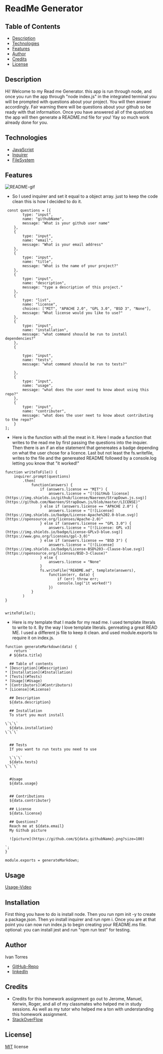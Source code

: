 # ReadMe Generator


## Table of Contents
* [Description](#Description)
* [Technologies](#Technologies)
* [Features](#Features)
* [Author](#Author)
* [Credits](#Credits)
* [License](#License)

## Description 
Hi! Welcome to my Read me Generator. this app is run through node, and once you run the app through "node index.js" in the integrated terminal you will be prompted with questions about your project. You will then answer accordingly. Fair warning there will be questions about your github so be ready with that informaition. Once you have answered all of the questions the app will then generate a README.md file for you! Yay so much work already done for you. 


## Technologies
* [JavaScript](https://www.w3schools.com/js/)
* [Inquirer](https://www.npmjs.com/package/inquirer)
* [FileSystem](https://nodejs.dev/learn/the-nodejs-fs-module)


## Features
![README-gif](./assets/README-generator.gif)

* So I used inquirer and set it equal to a object array. just to keep the code clean this is how I decided to do it.
```
 const questions = [{
        type: "input",
        name: "githubName",
        message: "What is your github user name"
    },
    {
        type: "input",
        name: "email",
        message: "What is your email address"
    },
    {
        type: "input",
        name: "title",
        message: "What is the name of your project?"
    },
    {
        type: "input",
        name: "description",
        message: "type a description of this project."
    },
    {
        type: "list",
        name: "license",
        choices: ["MIT", "APACHE 2.0", "GPL 3.0", "BSD 3", "None"],
        message: "What license would you like to use?"
    },
    {
        type: "input",
        name: "installation",
        message: "what command shouuld be run to install dependencies?"
    },
    {

        type: "input",
        name: "tests",
        message: "what command shouuld be run to tests?"

    },
    {
        type: "input",
        name: "usage",
        message: "what does the user need to know about using this repo?"
    },
    {
        type: "input",
        name: "contributer",
        message: "what does the user neet to know about contributing to the repo?"
    }
];
  ```


* Here is the function with all the meat in it. Here I made a function that writes to the read me by first passing the questions into the inquier. Then there is an if an else statement that genereates a badge depending on what the user chose for a licence. Last but not least the fs.writefile, writes to the file and the genereated README followed by a console.log letting you know that "it worked!"

```
function writeToFile() {
    inquirer.prompt(questions)
        .then(
            function(answers) {
                if (answers.license == "MIT") {
                    answers.license = "[![GitHub license](https://img.shields.io/github/license/Naereen/StrapDown.js.svg)](https://github.com/Naereen/StrapDown.js/blob/master/LICENSE)"
                } else if (answers.license == "APACHE 2.0") {
                    answers.license = "[![License](https://img.shields.io/badge/License-Apache%202.0-blue.svg)](https://opensource.org/licenses/Apache-2.0)"
                } else if (answers.license == "GPL 3.0") {
                    answers.license = "[![License: GPL v3](https://img.shields.io/badge/License-GPLv3-blue.svg)](https://www.gnu.org/licenses/gpl-3.0)"
                } else if (answers.license == "BSD 3") {
                    answers.license = "[![License](https://img.shields.io/badge/License-BSD%203--Clause-blue.svg)](https://opensource.org/licenses/BSD-3-Clause)"
                } else {
                    answers.license = "None"
                }
                fs.writeFile("README.md", template(answers),
                    function(err, data) {
                        if (err) throw err;
                        console.log("it worked!")
                    })
            }
        )
}


writeToFile();
```


* Here is my template that I made for my read me. I used template literals to write to it. By the way I love template literals. genreating a great READ ME. I used a different js file to keep it clean. and used module.exports to require it on index.js.

```
function generateMarkdown(data) {
    return `
  # ${data.title}

  ## Table of contents
* [Description](#Description)
* [Installation](#Installation)
* [Tests](#Tests)
* [Usage](#Usage)
* [Contributors](#Contributors)
* [License](#License)

  ## Description 
  ${data.description}

  ## Installation
  To start you must install 

\`\`\`
  ${data.installation} 
\`\`\`


  ## Tests
  If you want to run tests you need to use 

  \`\`\`
  ${data.tests} 
\`\`\`


  #Usage
  ${data.usage} 
 

  ## Contributions
  ${data.contributer}

  ## License 
  ${data.license}

  ## Questions?
  Reach me at ${data.email}
  My Github picture
  
  ![picture](https://github.com/${data.githubName}.png?size=100)

`;
}

module.exports = generateMarkdown;
```
## Usage
[Usage-Video](https://drive.google.com/file/d/1HKjmV8m81vzhIJULUy3zQQgYiuAUOsfb/view)


## Installation
First thing you have to do is install node. Then you run npm init -y to create a package.json. Then yo install inquirer and run npm i. Once you are at that point you can now run index.js to begin creating your README.ms file. 
optional: you can install jest and run "npm run test" for testing.



## Author
Ivan Torres
* [GitHub-Repo](https://github.com/IvanTorresMia/READme-project-Ivan)
* [linkedIn](www.linkedin.com/in/ivan-torres-0828931b2)

## Credits
* Credits for this homework assignment go out to Jerome, Manuel, Kerwin, Roger, and all of my classmates who helped me in study sessions. As well as my tutor who helped me a ton with understanding this homework assignment. 
* [StackOverFlow](https://stackoverflow.com/)




## License]
[MIT](https://choosealicense.com/licenses/mit/#) license 
